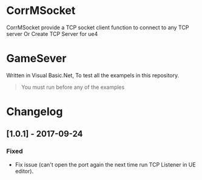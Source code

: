 # CorrMSocket
CorrMSocket provide a TCP socket client function to connect to any TCP server Or Create TCP Server for ue4

# GameSever
Written in Visual Basic.Net, To test all the exampels in this repository.
> You must run before any of the examples

# Changelog
## [1.0.1] - 2017-09-24

### Fixed
- Fix issue (can't open the port again the next time run TCP Listener in UE editor).
